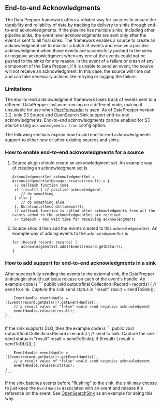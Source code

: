 
## End-to-end Acknowledgments
The Data Prepper framework offers a reliable way for sources to ensure the durability and reliability of data by tracking its delivery to sinks through end-to-end acknowledgments. If the pipeline has multiple sinks, including other pipeline sinks, the event level acknowledgments are sent only after the event is sent to all final sinks. The framework enables a source to create an acknowledgment set to monitor a batch of events and receive a positive acknowledgment when those events are successfully pushed to the sinks or negative acknowledgment when any one of the events could not be pushed to the sinks for any reason. In the event of a failure or crash of any component of the Data Prepper, if it is unable to send an event, the source will not receive an acknowledgment. In this case, the source will time out and can take necessary actions like retrying or logging the failure.

### Limitations
The end-to-end acknowledgment framework loses track of events sent to a different DataPrepper instance running on a different node, making it unsuitable for use when [PeerForwarder](https://github.com/opensearch-project/data-prepper/tree/main/docs/peer_forwarder.md) is used.
As of DataPrepper version 2.2, only S3 Source and OpenSearch Sink support end-to-end acknowledgments. End-to-end acknowledgments can be enabled for S3 source using `acknowledgments: true` config option.

The following sections explain how to add end-to-end acknowledgments support to either new or other existing sources and sinks.

### How to enable end-to-end acknowledgments for a source
1. Source plugin should create an acknowledgment set. An example way of creating an acknowledgment set is
   ```
   AcknowledgementSet acknowledgmentSet = AcknowledgementSetManager.create((result)-> {
    // callback function code
    if (result) { // positive acknowledgment
       // do something
    } else {
       // do something else
    }, Duration.ofSeconds(timeout)); 
    // callback function is called after acknowledgments from all the events added to the acknowledgmentSet are received
    // timeout - max wait time for receiving acknowledgments
   ```

2. Source should then add the events created to this `acknowledgmentSet`.
An example way of adding events to the `acknowledgmentSet` is
    ```
    for (Record record: records) {
        acknowledgmentSet.add((Event)record.getData());
    }
    ```

### How to add support for end-to-end acknowledgments in a sink
After successfully sending the events to the external sink, the DataPrepper sink plugin should just issue release on each of the event's handle. An example code is
    ```
    public void output(final Collection<Record<Event>> records) {
        // send to sink. Capture the sink send status in "result"
        result = sendToSink();

        EventHandle eventHandle = ((Event)record.getData()).getEventHandle();
        // a result value of "false" would send negative acknowledgment
        eventHandle.release(result); 
    }
    ```

If the sink supports DLQ, then the example code is
    ```
    public void output(final Collection<Record<Event>> records) {
        // send to sink. Capture the sink send status in "result"
        result = sendToSink();
        if (!result) {
            result = sendToDLQ();
        }
            
        EventHandle eventHandle = ((Event)record.getData()).getEventHandle();
        // a result value of "false" would send negative acknowledgment
        eventHandle.release(status); 
    }
    ```

If the sink batches events before "flushing" to the sink, the sink may choose to just keep the `EventHandle` associated with an event and release it's reference on the event. See [OpenSearchSink](https://github.com/opensearch-project/data-prepper/tree/main/data-prepper-plugins/opensearch) as an example for doing this way.


